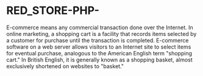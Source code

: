 # RED_STORE-PHP-
E-commerce means any commercial transaction done over the Internet.  In online marketing, a shopping cart is a facility that records items selected by a customer for purchase until the transaction is completed. E-commerce software on a web server allows visitors to an Internet site to select items for eventual purchase, analogous to the American English term "shopping cart." In British English, it is generally known as a shopping basket, almost exclusively shortened on websites to "basket."
